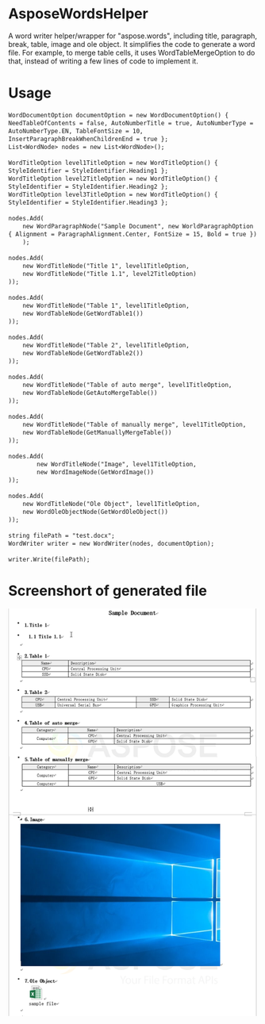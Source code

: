 # AsposeWordsHelper
A word writer helper/wrapper for "aspose.words", including title, paragraph, break, table, image and ole object. It simplifies the code to generate a word file. For example, to merge table cells, it uses WordTableMergeOption to do that, instead of writing a few lines of code to implement it.

# Usage
```
WordDocumentOption documentOption = new WordDocumentOption() { NeedTableOfContents = false, AutoNumberTitle = true, AutoNumberType = AutoNumberType.EN, TableFontSize = 10, InsertParagraphBreakWhenChildrenEnd = true };
List<WordNode> nodes = new List<WordNode>();

WordTitleOption level1TitleOption = new WordTitleOption() { StyleIdentifier = StyleIdentifier.Heading1 };
WordTitleOption level2TitleOption = new WordTitleOption() { StyleIdentifier = StyleIdentifier.Heading2 };
WordTitleOption level3TitleOption = new WordTitleOption() { StyleIdentifier = StyleIdentifier.Heading3 };

nodes.Add(
    new WordParagraphNode("Sample Document", new WorldParagraphOption { Alignment = ParagraphAlignment.Center, FontSize = 15, Bold = true })
    );

nodes.Add(
    new WordTitleNode("Title 1", level1TitleOption,
    new WordTitleNode("Title 1.1", level2TitleOption)
));

nodes.Add(
    new WordTitleNode("Table 1", level1TitleOption,
    new WordTableNode(GetWordTable1())
));

nodes.Add(
    new WordTitleNode("Table 2", level1TitleOption,
    new WordTableNode(GetWordTable2())
));

nodes.Add(
    new WordTitleNode("Table of auto merge", level1TitleOption,
    new WordTableNode(GetAutoMergeTable())
));

nodes.Add(
    new WordTitleNode("Table of manually merge", level1TitleOption,
    new WordTableNode(GetManuallyMergeTable())
));

nodes.Add(
        new WordTitleNode("Image", level1TitleOption,
        new WordImageNode(GetWordImage())
));

nodes.Add(
    new WordTitleNode("Ole Object", level1TitleOption,
    new WordOleObjectNode(GetWordOleObject())
));

string filePath = "test.docx";
WordWriter writer = new WordWriter(nodes, documentOption);

writer.Write(filePath);
```

# Screenshort of generated file
![Screenshort](https://github.com/jingwu1986/AsposeWordsHelper/blob/master/Screenshort.png)
